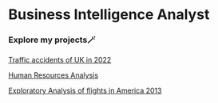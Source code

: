 # Business Intelligence Analyst

### Explore my projects🪄
[Traffic accidents of UK in 2022](https://public.tableau.com/views/workshop2_17184404345880/trafficaccidents2022?:language=en-US&:sid=&:display_count=n&:origin=viz_share_link)

[Human Resources Analysis](https://public.tableau.com/views/AnalisisdeDatosdeRecursosHumanos/Dashboard2?:language=en-US&:sid=&:display_count=n&:origin=viz_share_link)

[Exploratory Analysis of flights in America 2013]()

